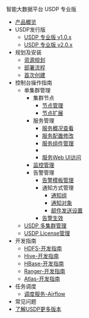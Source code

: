 <div class="sidebar_title icon_"> 智能大数据平台 USDP 专业版</div> 


* [产品概览](/usdpdc/README)
* USDP发行版
    * [USDP 专业版 v1.0.x](usdpdc/1.0.x/README)
    * [USDP 专业版 v2.0.x](usdpdc/2.0.x/README)
* 规划及安装
    * [资源规划](usdpdc/plan&create/deploy_plan)
    * [部署流程](usdpdc/plan&create/install)
    * [首次创建](usdpdc/plan&create/first_create)
* 控制台操作指南
    * 单集群管理
      * 集群节点
        * [节点管理](usdpdc/1.0.x/webconsole/node)
        * [节点扩展](usdpdc/1.0.x/webconsole/node_add)
      * 服务管理
        * [服务概况查看](usdpdc/1.0.x/webconsole/service_state)
        * [服务配置修改](usdpdc/1.0.x/webconsole/service_config)
        * [服务组件管理](usdpdc/1.0.x/webconsole/service_component)
        * <!--[添加服务或组件](usdpdc/1.0.x/webconsole/service_extension)-->
        * [服务Web UI访问](usdpdc/1.0.x/webconsole/service_web)
      * [监控管理](usdpdc/1.0.x/webconsole/monitor)
      * 告警管理
        * [告警模板管理](usdpdc/1.0.x/webconsole/alarmTemplate)
        * 通知方式管理
          * [通知组](usdpdc/1.0.x/webconsole/alarmInform_group)
          * [通知对象](usdpdc/1.0.x/webconsole/alarmInform_object)
          * [邮件发送设置](usdpdc/1.0.x/webconsole/alarmInform_email)
        * [告警生效](usdpdc/1.0.x/webconsole/alarmTemplate_work)
    * [USDP 多集群管理](usdpdc/1.0.x/webconsole/clusters)
    * [USDP License管理](usdpdc/1.0.x/webconsole/license)
* 开发指南
    * [HDFS-开发指南](usdpdc/1.0.x/developer/hdfs)
    * [Hive-开发指南](usdpdc/1.0.x/developer/hive)
    * [HBase-开发指南](usdpdc/1.0.x/developer/hbase)
    * [Ranger-开发指南](usdpdc/1.0.x/developer/ranger)
    * [Atlas-开发指南](usdpdc/1.0.x/developer/atlas)
* 任务调度
    * [调度服务-Airflow](usdpdc/1.0.x/schedule/airflow)
* 常见问题
* [了解USDP更多版本](/usdpdc/version_list)

